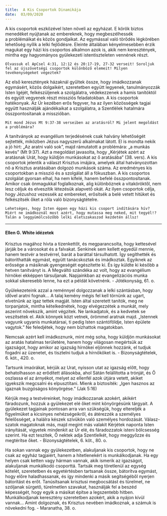 ```yaml
---
title:  A Kis Csoportok Dinamikája
date:  03/09/2020
---
```


A kis csoportok eszközével Isten növeli az egyházat. E körök biztos menedéket nyújtanak az embereknek, hogy megbeszélhessék a problémáikat és közös gondjaikat. Az egymással való törődés légkörében lehetőség nyílik a lelki fejlődésre. Eleinte általában kényelmesebben érzik magukat egy házi kis csoportos alkalmon azok is, akik nem keresztények, mintha egy hagyományos gyülekezeti istentiszteleten vennének részt.

`Olvassuk el ApCsel 4:31, 12:12 és 20:17-19, 27-32 verseit! Soroljuk fel az újszövetségi csoportok különböző elemeit! Milyen tevékenységeket végeztek?`

Az első keresztények házaknál gyűltek össze, hogy imádkozzanak egymásért, közös dolgaikért, szeretetben együtt legyenek, tanulmányozzák Isten Igéjét, felkészüljenek a szolgálatra, védekezzenek a hamis tanítóktól és együtt vegyenek részt missziós feladatokban. A kis csoportok hatékonyak. Az Úr kezében erős fegyver, ha az ilyen közösségek tagjai együtt használják ajándékaikat a szolgálatra, a Szentlélek hatalmára összpontosítanak a misszióban.

`Mit mond Jézus Mt 9:37-38 verseiben az aratásról? Mi jelent megoldást a problémára?`

A tanítványok az evangélium terjedésének csak halvány lehetőségét sejtették, miközben Jézus nagyszerű alkalmakat látott. El is mondta nekik a jó hírt: „Az aratni való sok”, majd rámutatott a problémára: „a munkás kevés” (Mt 9:37). Azt a megoldást javasolta, hogy „Kérjétek azért az aratásnak Urát, hogy küldjön munkásokat az ő aratásába” (38. vers). A kis csoportok jelentik a választ Krisztus imájára, amelyek által hatványozottan nő a Krisztus aratásában dolgozó munkások száma. Az eredményes kis csoportokban a misszió és a szolgálat áll a fókuszban. A kis csoportos szolgálat gyorsan elhal, ha nem kifelé, hanem befelé összpontosítanak. Amikor csak önmagukkal foglalkoznak, alig különböznek a vitaköröktől, nem lesz céljuk és elveszítik létezésük alapvető okát. Az ilyen csoportok célja, hogy Jézushoz vezessék az embereket, erősítsék a belé vetett hitüket és felkészítsék őket a róla való bizonyságtételre.

`Lehetséges, hogy Isten éppen egy házi kis csoport indítására hív? Miért ne imádkoznál most azért, hogy mutassa meg neked, mit tegyél!? Talán a leggyümölcsözőbb lelki életszakaszod kezdetén állsz!`

---

#### Ellen G. White idézetek

Krisztus magához hívta a tizenkettőt, és megparancsolta, hogy kettesével járják be a városokat és a falvakat. Senkinek sem kellett egyedül mennie, hanem testvér a testvérrel, barát a baráttal társulhatott. Így segíthették és bátoríthatták egymást, együtt tanácskoztak és imádkoztak. Egyiknek az erőssége a másiknak gyengeségét egészítette ki. És így küldte ki később a hetven tanítványt is. A Megváltó szándéka az volt, hogy az evangélium hírnökei ekképpen társuljanak. Napjainkban az evangelizációs munka sokkal sikeresebb lenne, ha ezt a példát követnénk. - Jótékonyság, 61. o.

Gyülekezeteink azzal a reménnyel dolgozzanak a lelki szántásban, hogy idővel aratni fognak... A talaj kemény mégis fel kell törnünk az ugart, elvetnünk az igaz tettek magját. Isten által szeretett tanítók, meg ne torpanjatok, mintha kételkednétek, hogy elvégezzétek a munkát, mely aszerint növekszik, amint végzitek. Ne lankadjatok, és a kedvetek se veszítsétek el. Akik könnyek közt vetnek, örömmel aratnak majd. „Istennek vagyunk ugyanis munkatársai, ti pedig Isten szántóföldje, Isten épülete vagytok.” Ne feledjétek, hogy nem bízhattok magatokban.

Nemcsak azért kell imádkoznunk, mint még soha, hogy küldjön munkásokat az aratás hatalmas területére, hanem hogy világosan megértsük az igazságot, hogy amikor az igazság hírnökei eljönnek hozzánk, el tudjuk fogadni az üzenetet, és tisztelni tudjuk a hírnököket is. - Bizonyságtételek, 6. köt., 420. o.

Tartsunk imaórákat, kérjük az Urat, nyisson utat az igazság előtt, hogy behatolhasson az erődített állásokba, ahol Sátán felállította a trónját, és Ő oszlassa el az árnyékot, melyet az ellenfél azok útjára vetett, akiket igyekszik megcsalni és elpusztítani. Mienk a biztosíték: „Igen hasznos az igaznak buzgóságos könyörgése.” (Jak 5:16)

Kérjük meg a testvéreinket, hogy imádkozzanak azokért, akikért fáradozunk, hozzuk a gyülekezet elé őket mint könyörgésünk tárgyait. A gyülekezet tagjainak pontosan arra van szükségük, hogy eltereljék a figyelmüket a kicsinyes nehézségeikről, és átérezzék a személyes felelősséget, a halálra készek szívükön való személyes hordozását. Válasz- szatok magatoknak más, majd megint más valakit Kérjétek naponta Isten irányítását, vigyetek mindenkit az Úr elé, és fáradozzatok isteni bölcsesség szerint. Ha ezt teszitek, Ő nektek adja Szentlelkét, hogy meggyőzze és megtérítse őket. - Bizonyságtételek, 6. köt., 80. o.

Ha sokan vannak egy gyülekezetben, alakuljanak kis csoportok, hogy ne csak az egyház tagjaiért, hanem a hitetlenekért is munkálkodjanak. Ha egy helyen csak ketten vagy hárman vannak, akik ismerik az igazságot, alakuljanak munkálkodó csoporttá. Tartsák meg töretlenül az egység kötelét, szeretetben és egyetértésben tartsanak össze, bátorítva egymást, hogy előre haladhassanak, és így mindenki a másik segítségéből nyerjen bátorítást és erőt. Tanúsítsanak krisztusi megbocsátást és türelmet, ne szóljanak sürgető, türelmetlen szavakat, használják fel a beszéd képességét, hogy egyik a másikat építse a legszentebb hitben. Munkálkodjanak keresztény szeretetben azokért, akik a nyájon kívül vannak... Amint dolgoznak, és Krisztus nevében imádkoznak, a számuk is növekedni fog. - Maranatha, 38. o.